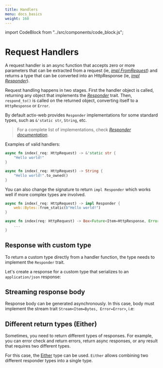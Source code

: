 ```yaml
---
title: Handlers
menu: docs_basics
weight: 160
---
```


import CodeBlock from "../src/components/code_block.js";

# Request Handlers

A request handler is an async function that accepts zero or more parameters that can be extracted
from a request (ie, [*impl FromRequest*][implfromrequest]) and returns a type that can
be converted into an HttpResponse (ie, [*impl Responder*][respondertrait]).

Request handling happens in two stages. First the handler object is called, returning any
object that implements the [*Responder*][respondertrait] trait. Then, `respond_to()` is
called on the returned object, converting itself to a `HttpResponse` or `Error`.

By default actix-web provides `Responder` implementations for some standard types,
such as `&'static str`, `String`, etc.

> For a complete list of implementations, check [*Responder documentation*][responderimpls].

Examples of valid handlers:

```rust
async fn index(_req: HttpRequest) -> &'static str {
    "Hello world!"
}
```

```rust
async fn index(_req: HttpRequest) -> String {
    "Hello world!".to_owned()
}
```

You can also change the signature to return `impl Responder` which works well if more
complex types are involved.

```rust
async fn index(_req: HttpRequest) -> impl Responder {
    web::Bytes::from_static(b"Hello world!")
}
```

```rust
async fn index(req: HttpRequest) -> Box<Future<Item=HttpResponse, Error=Error>> {
    ...
}
```

## Response with custom type

To return a custom type directly from a handler function, the type needs to implement the `Responder` trait.

Let's create a response for a custom type that serializes to an `application/json` response:

<CodeBlock example="responder-trait" file="main.rs" section="responder-trait" />

## Streaming response body

Response body can be generated asynchronously. In this case, body must implement
the stream trait `Stream<Item=Bytes, Error=Error>`, i.e:

<CodeBlock example="async-handlers" file="stream.rs" section="stream" />

## Different return types (Either)

Sometimes, you need to return different types of responses. For example, you can error
check and return errors, return async responses, or any result that requires two different types.

For this case, the [Either][either] type can be used.  `Either` allows combining two
different responder types into a single type.

<CodeBlock example="either" file="main.rs" section="either" />

[implfromrequest]: https://docs.rs/actix-web/3/actix_web/trait.FromRequest.html
[respondertrait]: https://docs.rs/actix-web/3/actix_web/trait.Responder.html
[responderimpls]: https://docs.rs/actix-web/3/actix_web/trait.Responder.html#foreign-impls
[either]: https://docs.rs/actix-web/3/actix_web/enum.Either.html
